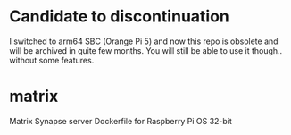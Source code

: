 # Candidate to discontinuation
I switched to arm64 SBC (Orange Pi 5) and now this repo is obsolete and will be archived in quite few months. You will still be able to use it though.. without some features.
# matrix
Matrix Synapse server Dockerfile for Raspberry Pi OS 32-bit

